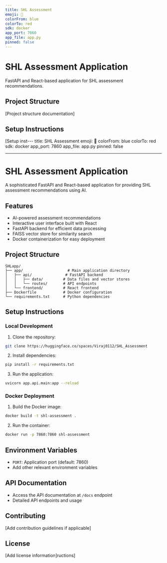 ```yaml
---
title: SHL Assessment
emoji: 🚀
colorFrom: blue
colorTo: red
sdk: docker
app_port: 7860
app_file: app.py
pinned: false
---
```


# SHL Assessment Application

FastAPI and React-based application for SHL assessment recommendations.

## Project Structure

[Project structure documentation]

## Setup Instructions

[Setup inst---
title: SHL Assessment
emoji: 🚀
colorFrom: blue
colorTo: red
sdk: docker
app_port: 7860
app_file: app.py
pinned: false

---

# SHL Assessment Application

A sophisticated FastAPI and React-based application for providing SHL assessment recommendations using AI.

## Features

- AI-powered assessment recommendations
- Interactive user interface built with React
- FastAPI backend for efficient data processing
- FAISS vector store for similarity search
- Docker containerization for easy deployment

## Project Structure

```
SHLapp/
├── app/                    # Main application directory
│   ├── api/               # FastAPI backend
│   │   ├── data/         # Data files and vector stores
│   │   └── routes/       # API endpoints
│   └── frontend/         # React frontend
├── Dockerfile            # Docker configuration
└── requirements.txt      # Python dependencies
```

## Setup Instructions

### Local Development

1. Clone the repository:

```bash
git clone https://huggingface.co/spaces/Viraj0112/SHL_Assessment
```

2. Install dependencies:

```bash
pip install -r requirements.txt
```

3. Run the application:

```bash
uvicorn app.api.main:app --reload
```

### Docker Deployment

1. Build the Docker image:

```bash
docker build -t shl-assessment .
```

2. Run the container:

```bash
docker run -p 7860:7860 shl-assessment
```

## Environment Variables

- `PORT`: Application port (default: 7860)
- Add other relevant environment variables

## API Documentation

- Access the API documentation at `/docs` endpoint
- Detailed API endpoints and usage

## Contributing

[Add contribution guidelines if applicable]

## License

[Add license information]ructions]

